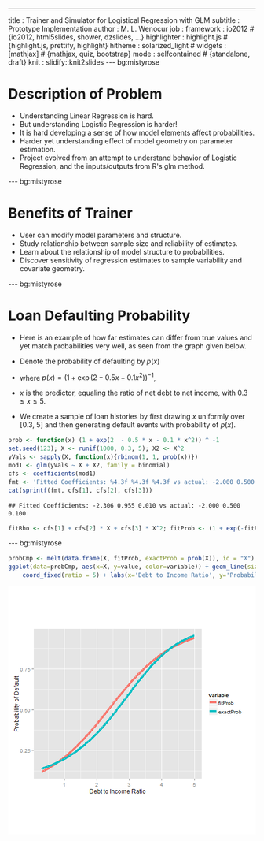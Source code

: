 ---
title       : Trainer and Simulator for Logistical Regression with GLM
subtitle    : Prototype Implementation
author      : M. L. Wenocur
job         : 
framework   : io2012        # {io2012, html5slides, shower, dzslides, ...}
highlighter : highlight.js  # {highlight.js, prettify, highlight}
hitheme     : solarized_light      # 
widgets     : [mathjax]            # {mathjax, quiz, bootstrap}
mode        : selfcontained # {standalone, draft}
knit        : slidify::knit2slides
---  bg:mistyrose
# Description of Problem

+ Understanding Linear Regression is hard. 
+ But understanding Logistic Regression is harder!
+ It is hard developing a sense of how model elements affect probabilities.
+ Harder yet understanding effect of model geometry on parameter estimation.
+ Project evolved from an attempt to understand behavior of Logistic Regression, and the inputs/outputs from R's glm method.

--- bg:mistyrose
 

# Benefits of Trainer
+ User can modify model parameters and structure.
+ Study relationship between sample size and reliability of estimates.
+ Learn about the relationship of model structure to probabilities.
+ Discover sensitivity of regression estimates to sample variability and covariate geometry.

---  bg:mistyrose

# Loan Defaulting Probability
+ Here is an example of how far estimates can differ from true values and yet match probabilities very well, as seen from the graph given below.

+ Denote the probability of defaulting by $p(x)$
 + where $p(x) = (1 + \exp(2 - 0.5x - 0.1x^2))^{-1}$,
 + $x$ is the predictor, equaling the ratio of net debt to net income, with  $0.3 \leq x \leq 5$.

+ We create a sample of loan histories by first drawing $x$ uniformly over [0.3, 5] and then generating default events with probability of $p(x)$.
 


```r
prob <- function(x) (1 + exp(2  - 0.5 * x - 0.1 * x^2)) ^ -1
set.seed(123); X <- runif(1000, 0.3, 5); X2 <- X^2
yVals <- sapply(X, function(x){rbinom(1, 1, prob(x))})
mod1 <- glm(yVals ~ X + X2, family = binomial)
cfs <- coefficients(mod1)
fmt <- 'Fitted Coefficients: %4.3f %4.3f %4.3f vs actual: -2.000 0.500 0.100'
cat(sprintf(fmt, cfs[1], cfs[2], cfs[3]))
```

```
## Fitted Coefficients: -2.306 0.955 0.010 vs actual: -2.000 0.500 0.100
```

```r
fitRho <- cfs[1] + cfs[2] * X + cfs[3] * X^2; fitProb <- (1 + exp(-fitRho))^-1
```

---  bg:mistyrose
 

```r
probCmp <- melt(data.frame(X, fitProb, exactProb = prob(X)), id = "X")
ggplot(data=probCmp, aes(x=X, y=value, color=variable)) + geom_line(size=1.5) + 
    coord_fixed(ratio = 5) + labs(x='Debt to Income Ratio', y='Probability of Default')
```

![plot of chunk settingUpGraphData](assets/fig/settingUpGraphData-1.png) 

